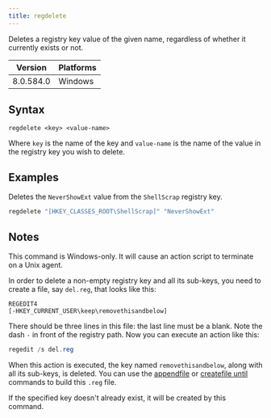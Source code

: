 ```yaml
---
title: regdelete
---
```


Deletes a registry key value of the given name, regardless of whether it
currently exists or not.

Version | Platforms
--- | ---
8.0.584.0 | Windows

## Syntax

    regdelete <key> <value-name>

Where `key` is the name of the key and `value-name` is the name of the value in
the registry key you wish to delete.

## Examples

Deletes the `NeverShowExt` value from the `ShellScrap` registry key.

```actionscript
regdelete "[HKEY_CLASSES_ROOT\ShellScrap]" "NeverShowExt" 
```

## Notes

This command is Windows-only. It will cause an action script to terminate on a
Unix agent.

In order to delete a non-empty registry key and all its sub-keys, you need to
create a file, say `del.reg`, that looks like this:

    REGEDIT4
    [-HKEY_CURRENT_USER\keep\removethisandbelow]
    

There should be three lines in this file: the last line must be a blank. Note
the dash `-` in front of the registry path. Now you can execute an action like
this:

```actionscript
regedit /s del.reg
```

When this action is executed, the key named `removethisandbelow`, along with all
its sub-keys, is deleted. You can use the [appendfile](../file/appendfile.html)
or [createfile until](../file/createfile-until.html) commands to build this
`.reg` file.

If the specified key doesn't already exist, it will be created by this command.

